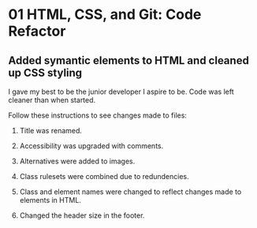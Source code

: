 # 01 HTML, CSS, and Git: Code Refactor

## Added symantic elements to HTML and cleaned up CSS styling

I gave my best to be the junior developer I aspire to be. Code was left cleaner than when started.

Follow these instructions to see changes made to files:

1. Title was renamed.

2. Accessibility was upgraded with comments.

3. Alternatives were added to images.

4. Class rulesets were combined due to redundencies.

5. Class and element names were changed to reflect changes made to elements in HTML.

6. Changed the header size in the footer.
